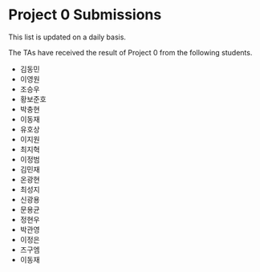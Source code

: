 # Project 0 Submissions

This list is updated on a daily basis.

The TAs have received the result of Project 0 from the following students.

- 김동민
- 이영원
- 조승우
- 황보준호
- 박충현
- 이동재
- 유호상
- 이지원
- 최지혁
- 이정범
- 김민재
- 온광현
- 최성지
- 신광용
- 문용균
- 정현우  
- 박관영
- 이정은
- 즈구엠
- 이동재

